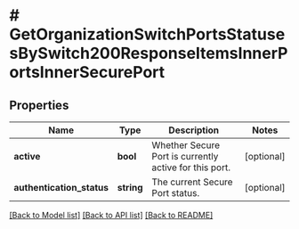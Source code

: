# # GetOrganizationSwitchPortsStatusesBySwitch200ResponseItemsInnerPortsInnerSecurePort

## Properties

Name | Type | Description | Notes
------------ | ------------- | ------------- | -------------
**active** | **bool** | Whether Secure Port is currently active for this port. | [optional]
**authentication_status** | **string** | The current Secure Port status. | [optional]

[[Back to Model list]](../../README.md#models) [[Back to API list]](../../README.md#endpoints) [[Back to README]](../../README.md)
